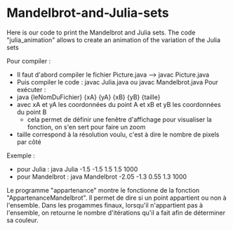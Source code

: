 # Mandelbrot-and-Julia-sets
Here is our code to print the Mandelbrot and Julia sets. The code "julia_animation" allows to create an animation of the variation of the Julia sets

Pour compiler : 
  - Il faut d'abord compiler le fichier Picture.java --> javac Picture.java
  - Puis compiler le code : javac Julia.java ou javac Mandelbrot.java
Pour exécuter : 
  - java {leNomDuFichier} {xA} {yA} {xB} {yB} {taille}
  - avec xA et yA les coordonnées du point A et xB et yB les coordonnées du point B
    - cela permet de définir une fenêtre d'affichage pour visualiser la fonction, on s'en sert pour faire un zoom
  - taille correspond à la résolution voulu, c'est à dire le nombre de pixels par côté
  
Exemple :
  - pour Julia : java Julia -1.5 -1.5 1.5 1.5 1000
  - pour Mandelbrot : java Mandelbrot -2.05 -1.3 0.55 1.3 1000
 
Le programme "appartenance" montre le fonctionne de la fonction "AppartenanceMandelbrot". Il permet de dire si un point appartient ou non à l'ensemble. Dans les progammes finaux, lorsqu'il n'appartient pas à l'ensemble, on retourne le nombre d'itérations qu'il a fait afin de déterminer sa couleur.
